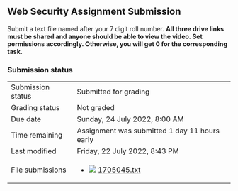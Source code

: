 <h2>Web Security Assignment Submission</h2>Submit a text file named after your 7 digit roll number. <b>All three drive links must be shared and anyone should be able to view the video. Set permissions accordingly. Otherwise, you will get 0 for the corresponding task.</b>

<h3>Submission status</h3><table>
<tbody><tr>
<td>Submission status</td>
<td>Submitted for grading</td>
</tr>
<tr>
<td>Grading status</td>
<td>Not graded</td>
</tr>
<tr>
<td>Due date</td>
<td>Sunday, 24 July 2022, 8:00 AM</td>
</tr>
<tr>
<td>Time remaining</td>
<td>Assignment was submitted 1 day 11 hours early</td>
</tr>
<tr>
<td>Last modified</td>
<td>Friday, 22 July 2022, 8:43 PM</td>
</tr>
<tr>
<td>File submissions</td>
<td><ul><li><img src="..%5C..%5C..%5CJuly%202018%5CCSE103%5CNews%20forum%5CCSE103%201.1%5Cfile%5Ctext.png" /> <a href="file%5C1705045.txt">1705045.txt</a> 
</li></ul>

</td>
</tr>

</tbody>
</table>



